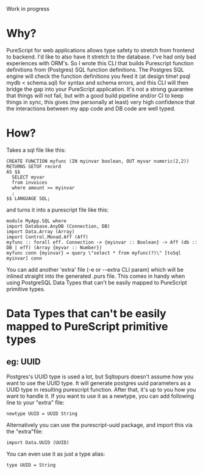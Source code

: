 Work in progress

Why?
====
PureScript for web applications allows type safety to stretch from frontend to backend. I'd like to also have it stretch to the database. I've had only bad experiences with ORM's. So I wrote this CLI that builds Purescript function definitions from (Postgres) SQL function definitions. The Postgres SQL engine will check the function definitions you feed it (at design time! psql mydb < schema.sql) for syntax and schema errors, and this CLI will then bridge the gap into your PureScript application. It's not a strong guarantee that things will not fail, but with a good build pipeline and/or CI to keep things in sync, this gives (me personally at least) very high confidence that the interactions between my app code and DB code are well typed.

How?
====
Takes a sql file like this: 

```
CREATE FUNCTION myfunc (IN myinvar boolean, OUT myvar numeric(2,2))
RETURNS SETOF record
AS $$
  SELECT myvar
  from invoices
  where amount >= myinvar
  ;
$$ LANGUAGE SQL;
```

and turns it into a purescript file like this:

```
module MyApp.SQL where
import Database.AnyDB (Connection, DB)
import Data.Array (Array)
import Control.Monad.Aff (Aff)
myfunc :: forall eff. Connection -> {myinvar :: Boolean} -> Aff (db :: DB | eff) (Array {myvar :: Number})
myfunc conn {myinvar} = query \"select * from myfunc(?)\" [toSql myinvar] conn
```

You can add another 'extra' file (-e or --extra CLI param) which will be inlined straight into the generated .purs file. This comes in handy when using PostgreSQL Data Types that can't be easily mapped to PureScript primitive types.

Data Types that can't be easily mapped to PureScript primitive types
====================================================================
eg: UUID
--------
Postgres's UUID type is used a lot, but Sqltopurs doesn't assume how you want to use the UUID type. It will generate postgres uuid parameters as a UUID type in resulting purescript function. After that, it's up to you how you want to handle it. 
If you want to use it as a newtype, you can add following line to your "extra" file:
```
newtype UUID = UUID String
```

Alternatively you can use the purescript-uuid package, and import this via the "extra"file:
```
import Data.UUID (UUID)
```

You can even use it as just a type alias:
```
type UUID = String
```

